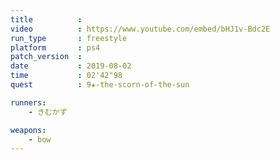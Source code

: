 ```yaml
---
title          :
video          : https://www.youtube.com/embed/bHJ1v-Bdc2E
run_type       : freestyle
platform       : ps4
patch_version  : 
date           : 2019-08-02
time           : 02'42"98
quest          : 9★-the-scorn-of-the-sun

runners:
    - きむかず

weapons:
    - bow
---
```

